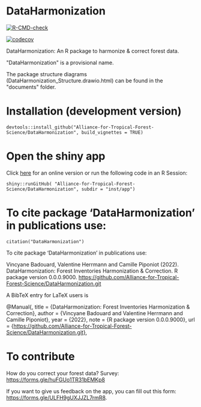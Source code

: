 # DataHarmonization

[![R-CMD-check](https://github.com/Alliance-for-Tropical-Forest-Science/DataHarmonization/workflows/R-CMD-check/badge.svg)](https://github.com/Alliance-for-Tropical-Forest-Science/DataHarmonization/actions)

[![codecov](https://codecov.io/gh/Alliance-for-Tropical-Forest-Science/DataHarmonization/branch/master/graph/badge.svg?token=Z1IWWYKH7X)](https://codecov.io/gh/Alliance-for-Tropical-Forest-Science/DataHarmonization)

DataHarmonization: An R package to harmonize & correct forest data.


"DataHarmonization" is a provisional name.

The package structure diagrams (DataHarmonization_Structure.drawio.html) can be found in the "documents" folder.


# Installation (development version)

```
devtools::install_github("Alliance-for-Tropical-Forest-Science/DataHarmonization", build_vignettes = TRUE)
```

# Open the shiny app

Click [here](https://valentineherr.shinyapps.io/TmFO_AccelNet/) for an online version or run the following code in an R Session:

```
shiny::runGitHub( "Alliance-for-Tropical-Forest-Science/DataHarmonization", subdir = "inst/app")
```


# To cite package ‘DataHarmonization’ in publications use:
```
citation("DataHarmonization")
```

To cite package ‘DataHarmonization’ in publications use:

  Vincyane Badouard, Valentine Herrmann and Camille Piponiot (2022). DataHarmonization: Forest Inventories Harmonization &
  Correction. R package version 0.0.0.9000. https://github.com/Alliance-for-Tropical-Forest-Science/DataHarmonization.git

A BibTeX entry for LaTeX users is

  @Manual{,
    title = {DataHarmonization: Forest Inventories Harmonization & Correction},
    author = {Vincyane Badouard and Valentine Herrmann and Camille Piponiot},
    year = {2022},
    note = {R package version 0.0.0.9000},
    url = {https://github.com/Alliance-for-Tropical-Forest-Science/DataHarmonization.git},
    
# To contribute

How do you correct your forest data? Survey: https://forms.gle/huFGUo1TR31bEMKp8

If you want to give us feedback on the app, you can fill out this form: https://forms.gle/ULFH9gUXJJZL7rmR8.
